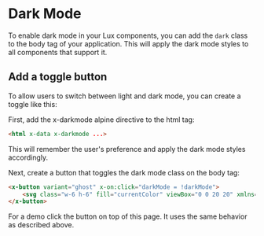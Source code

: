# Dark Mode
To enable dark mode in your Lux components, you can add the ``dark`` class to the body tag of your application. This will apply the dark mode styles to all components that support it.

## Add a toggle button
To allow users to switch between light and dark mode, you can create a toggle like this:

First, add the x-darkmode alpine directive to the html tag:
```html
<html x-data x-darkmode ...>
```

This will remember the user's preference and apply the dark mode styles accordingly.

Next, create a button that toggles the dark mode class on the body tag:
```html
<x-button variant="ghost" x-on:click="darkMode = !darkMode">
    <svg class="w-6 h-6" fill="currentColor" viewBox="0 0 20 20" xmlns="http://www.w3.org/2000/svg"> <path d="M10 3C13.866 3 17 6.13401 17 10C17 13.866 13.866 17 10 17V3ZM10 2C5.58172 2 2 5.58172 2 10C2 14.4183 5.58172 18 10 18C14.4183 18 18 14.4183 18 10C18 5.58172 14.4183 2 10 2Z"/> </svg> 
</x-button>
```

For a demo click the button on top of this page. It uses the same behavior as described above.

